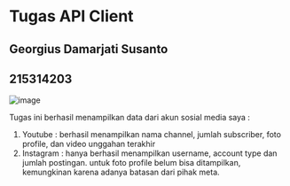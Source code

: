 # Tugas API Client

## Georgius Damarjati Susanto
## 215314203

![image](https://github.com/user-attachments/assets/e83fc503-9ba3-4334-9f1b-42c2dc29c5a9)

Tugas ini berhasil menampilkan data dari akun sosial media saya : 
1. Youtube : berhasil menampilkan nama channel, jumlah subscriber, foto profile, dan video unggahan terakhir
2. Instagram : hanya berhasil menampilkan username, account type dan jumlah postingan. untuk foto profile belum bisa ditampilkan, kemungkinan karena adanya batasan dari pihak meta.
